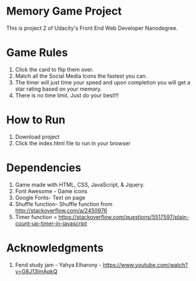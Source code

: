 # Memory Game Project
This is project 2 of Udacity's Front End Web Developer Nanodegree.

# Game Rules 
1. Click the card to flip them over. 
2. Match all the Social Media Icons the fastest you can. 
3. The timer will just time your speed and upon completion you will get a star rating based on your memory. 
4. There is no time limit. Just do your best!!!

# How to Run 
1. Download project 
2. Click the index.html file to run in your browser 

# Dependencies
1. Game made with HTML, CSS, JavaScript, & Jquery.  
2. Font Awesome - Game icons
3. Google Fonts- Text on page
4. Shuffle function- Shuffle function from http://stackoverflow.com/a/2450976
5. Timer function = https://stackoverflow.com/questions/5517597/plain-count-up-timer-in-javascript

# Acknowledgments
1. Fend study jam - Yahya Elharony - https://www.youtube.com/watch?v=G8J13lmApkQ

